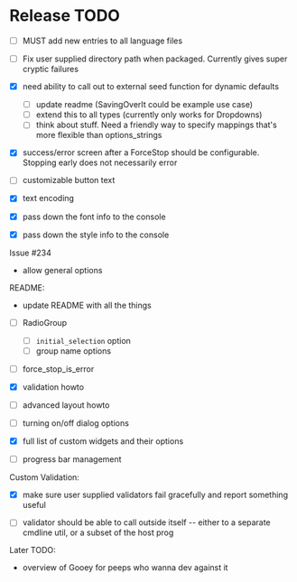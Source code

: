 Release TODO
============

 - [ ] MUST add new entries to all language files

 - [ ] Fix user supplied directory path when packaged. Currently gives super cryptic failures
 - [X] need ability to call out to external seed function for dynamic defaults
    - [ ] update readme (SavingOverIt could be example use case)
    - [ ] extend this to all types (currently only works for Dropdowns)
    - [ ] think about stuff. Need a friendly way to specify mappings that's more
          flexible than options_strings
 - [X] success/error screen after a ForceStop should be configurable. Stopping early does not necessarily error

 - [ ] customizable button text
 - [X] text encoding
 - [X] pass down the font info to the console
 - [X] pass down the style info to the console


Issue #234
 - allow general options

README:

 - update README with all the things
 - [ ] RadioGroup
    - [ ] `initial_selection` option
    - [ ] group name options
 - [ ] force_stop_is_error
 - [X] validation howto
 - [ ] advanced layout howto
 - [ ] turning on/off dialog options
 - [X] full list of custom widgets and their options
 - [ ] progress bar management


Custom Validation:

 - [X] make sure user supplied validators fail gracefully and report something useful
 - [ ] validator should be able to call outside itself -- either to a separate cmdline util, or a subset of the host prog


Later TODO:
 - overview of Gooey for peeps who wanna dev against it
